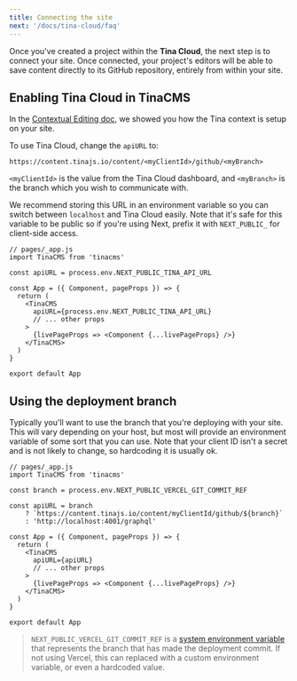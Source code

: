 ```yaml
---
title: Connecting the site
next: '/docs/tina-cloud/faq'
---
```


Once you've created a project within the **Tina Cloud**, the next step is to connect your site. Once connected, your project's editors will be able to save content directly to its GitHub repository, entirely from within your site.

## Enabling Tina Cloud in TinaCMS

In the [Contextual Editing doc](/docs/tinacms-context/), we showed you how the Tina context is setup on your site.

To use Tina Cloud, change the `apiURL` to:

```
https://content.tinajs.io/content/<myClientId>/github/<myBranch>
```

`<myClientId>` is the value from the Tina Cloud dashboard, and `<myBranch>` is the branch which you wish to communicate with.

We recommend storing this URL in an environment variable so you can switch between `localhost` and Tina Cloud easily. Note that it's safe for this variable to be public so if you're using Next, prefix it with `NEXT_PUBLIC_` for client-side access.

```tsx
// pages/_app.js
import TinaCMS from 'tinacms'

const apiURL = process.env.NEXT_PUBLIC_TINA_API_URL

const App = ({ Component, pageProps }) => {
  return (
    <TinaCMS
      apiURL={process.env.NEXT_PUBLIC_TINA_API_URL}
      // ... other props
    >
      {livePageProps => <Component {...livePageProps} />}
    </TinaCMS>
  )
}

export default App
```

## Using the deployment branch

Typically you'll want to use the branch that you're deploying with your site. This will vary depending on your host, but most will provide an environment variable of some sort that you can use. Note that your client ID isn't a secret and is not likely to change, so hardcoding it is usually ok.

```tsx
// pages/_app.js
import TinaCMS from 'tinacms'

const branch = process.env.NEXT_PUBLIC_VERCEL_GIT_COMMIT_REF

const apiURL = branch
    ? `https://content.tinajs.io/content/myClientId/github/${branch}`
    : 'http://localhost:4001/graphql'

const App = ({ Component, pageProps }) => {
  return (
    <TinaCMS
      apiURL={apiURL}
      // ... other props
    >
      {livePageProps => <Component {...livePageProps} />}
    </TinaCMS>
  )
}

export default App
```

> `NEXT_PUBLIC_VERCEL_GIT_COMMIT_REF` is a [system environment variable](https://vercel.com/docs/concepts/projects/environment-variables#system-environment-variables) that represents the branch that has made the deployment commit. If not using Vercel, this can replaced with a custom environment variable, or even a hardcoded value.
